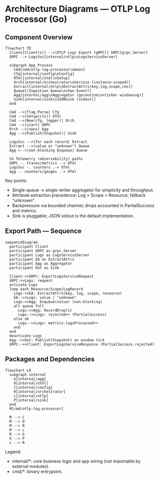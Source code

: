 # Architecture Diagrams — OTLP Log Processor (Go)

## Component Overview

```mermaid
flowchart TD
  Client[Client(s)] -->|OTLP Logs Export (gRPC)| GRPC[grpc.Server]
  GRPC --> LogsSvc[internal/otlp\nLogsServiceServer]

  subgraph App Process
    Cmd[cmd/otlp-log-processor\nmain]
    Cfg[internal/config\nConfig]
    OTel[internal/otel\nSetup]
    Orch[internal/orchestrator\nService (instance-scoped)]
    Extract[internal/otlp\nExtractAttrs(key,log,scope,res)]
    Queue[(Ingestion Queue\nchan Event)]
    Agg[internal/agg\nAggregator (goroutine\n+ticker windowing)]
    Sink[internal/sink\nJSONSink (stdout)]
  end

  Cmd -->|flag.Parse| Cfg
  Cmd -->|Setup(ctx)| OTel
  Cmd -->|New(cfg, logger)| Orch
  Cmd -->|start| GRPC
  Orch -->|owns| Agg
  Agg -->|Publish(Snapshot)| Sink

  LogsSvc -->|for each record| Extract
  Extract -->|value or "unknown"| Queue
  Agg <-->|non-blocking Enqueue| Queue

  %% Telemetry (observability) paths
  GRPC -. traces/metrics .-> OTel
  LogsSvc -. counters .-> OTel
  Agg -. counters/gauges .-> OTel
```

Key points:
- Single-queue → single-writer aggregator for simplicity and throughput.
- Attribute extraction precedence: Log > Scope > Resource; fallback "unknown".
- Backpressure via bounded channel; drops accounted in PartialSuccess and metrics.
- Sink is pluggable; JSON stdout is the default implementation.

## Export Path — Sequence

```mermaid
sequenceDiagram
  participant Client
  participant GRPC as grpc.Server
  participant Logs as LogsServiceServer
  participant EA as ExtractAttrs
  participant Agg as Aggregator
  participant Out as Sink

  Client->>GRPC: ExportLogsServiceRequest
  GRPC->>Logs: request
  activate Logs
  loop each Resource/Scope/LogRecord
    Logs->>EA: ExtractAttrs(key, log, scope, resource)
    EA-->>Logs: value | "unknown"
    Logs->>Agg: Enqueue(value) (non-blocking)
    alt queue full
      Logs->>Agg: RecordDrop(1)
      Logs-->>Logs: rejected++ (PartialSuccess)
    else ok
      Logs-->>Logs: metrics.logsProcessed++
    end
  end
  deactivate Logs
  Agg-->>Out: Publish(Snapshot) on window tick
  GRPC-->>Client: ExportLogsServiceResponse (PartialSuccess.rejected)
```

## Packages and Dependencies

```mermaid
flowchart LR
  subgraph internal
    G[internal/agg]
    O[internal/otel]
    C[internal/config]
    R[internal/orchestrator]
    L[internal/otlp]
    P[internal/sink]
  end
  M[cmd/otlp-log-processor]

  M --> C
  M --> O
  M --> R
  M --> L
  R --> G
  G --> P
  L --> R
```

Legend:
- internal/*: core business logic and app wiring (not importable by external modules).
- cmd/*: binary entrypoint.
